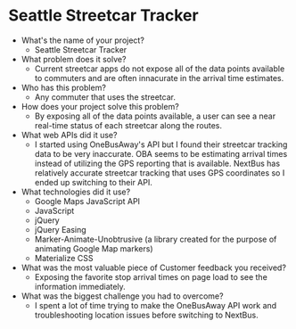 # Seattle Streetcar Tracker

* What's the name of your project?
  * Seattle Streetcar Tracker
* What problem does it solve?
  * Current streetcar apps do not expose all of the data points available to commuters and are often innacurate in the arrival time estimates.
* Who has this problem?
  * Any commuter that uses the streetcar.
* How does your project solve this problem?
  * By exposing all of the data points available, a user can see a near real-time status of each streetcar along the routes.
* What web APIs did it use?
  * I started using OneBusAway's API but I found their streetcar tracking data to be very inaccurate. OBA seems to be estimating arrival times instead of utilizing the GPS reporting that is available. NextBus has relatively accurate streetcar tracking that uses GPS coordinates so I ended up switching to their API.
* What technologies did it use?
  * Google Maps JavaScript API
  * JavaScript
  * jQuery
  * jQuery Easing
  * Marker-Animate-Unobtrusive (a library created for the purpose of animating Google Map markers)
  * Materialize CSS
* What was the most valuable piece of Customer feedback you received?
  * Exposing the favorite stop arrival times on page load to see the information immediately.
* What was the biggest challenge you had to overcome?
  * I spent a lot of time trying to make the OneBusAway API work and troubleshooting location issues before switching to NextBus.